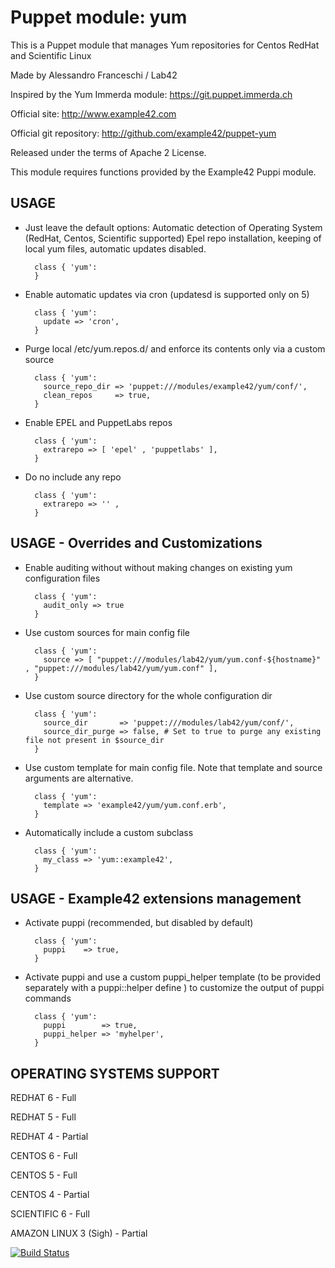 # Puppet module: yum

This is a Puppet module that manages Yum repositories for Centos RedHat and Scientific Linux

Made by Alessandro Franceschi / Lab42

Inspired by the Yum Immerda module: https://git.puppet.immerda.ch

Official site: http://www.example42.com

Official git repository: http://github.com/example42/puppet-yum

Released under the terms of Apache 2 License.

This module requires functions provided by the Example42 Puppi module.

## USAGE 

* Just leave the default options: Automatic detection of Operating System (RedHat, Centos, Scientific supported) Epel repo installation, keeping of local yum files, automatic updates disabled.

        class { 'yum':
        }

* Enable automatic updates via cron (updatesd is supported only on 5)

        class { 'yum':
          update => 'cron',
        }


* Purge local /etc/yum.repos.d/ and enforce its contents only via a custom source

        class { 'yum':
          source_repo_dir => 'puppet:///modules/example42/yum/conf/',
          clean_repos     => true,
        }

* Enable EPEL and PuppetLabs repos

        class { 'yum':
          extrarepo => [ 'epel' , 'puppetlabs' ],
        }


* Do no include any repo 

        class { 'yum':
          extrarepo => '' ,
        }



## USAGE - Overrides and Customizations
* Enable auditing without without making changes on existing yum configuration files

        class { 'yum':
          audit_only => true
        }


* Use custom sources for main config file

        class { 'yum':
          source => [ "puppet:///modules/lab42/yum/yum.conf-${hostname}" , "puppet:///modules/lab42/yum/yum.conf" ],
        }


* Use custom source directory for the whole configuration dir

        class { 'yum':
          source_dir       => 'puppet:///modules/lab42/yum/conf/',
          source_dir_purge => false, # Set to true to purge any existing file not present in $source_dir
        }

* Use custom template for main config file. Note that template and source arguments are alternative.

        class { 'yum':
          template => 'example42/yum/yum.conf.erb',
        }

* Automatically include a custom subclass

        class { 'yum':
          my_class => 'yum::example42',
        }


## USAGE - Example42 extensions management
* Activate puppi (recommended, but disabled by default)

        class { 'yum':
          puppi    => true,
        }

* Activate puppi and use a custom puppi_helper template (to be provided separately with a puppi::helper define ) to customize the output of puppi commands

        class { 'yum':
          puppi        => true,
          puppi_helper => 'myhelper',
        }


## OPERATING SYSTEMS SUPPORT

REDHAT 6 - Full

REDHAT 5 - Full

REDHAT 4 - Partial

CENTOS 6 - Full

CENTOS 5 - Full

CENTOS 4 - Partial

SCIENTIFIC 6 - Full

AMAZON LINUX 3 (Sigh) - Partial

[![Build Status](https://travis-ci.org/example42/puppet-yum.png?branch=master)](https://travis-ci.org/example42/puppet-yum)

